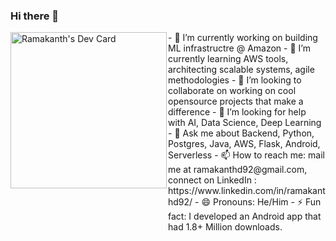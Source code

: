 ### Hi there 👋

<div>

  <div style="float: left; width: 50%"> <a href="https://app.daily.dev/ramakanthd92"><img src="https://api.daily.dev/devcards/9bdcb77e01b04a3f9bd83cafabfbb094.png?r=huz" width="250" alt="Ramakanth's Dev Card"/></a></div>
    <div style="float: right; width: 50%">
- 🔭 I’m currently working on building ML infrastructre @ Amazon
- 🌱 I’m currently learning AWS tools, architecting scalable systems, agile methodologies  
- 👯 I’m looking to collaborate on working on cool opensource projects that make a difference  
- 🤔 I’m looking for help with AI, Data Science, Deep Learning 
- 💬 Ask me about Backend, Python, Postgres, Java, AWS, Flask, Android, Serverless
- 📫 How to reach me: mail me at ramakanthd92@gmail.com, connect on LinkedIn : https://www.linkedin.com/in/ramakanthd92/ 
- 😄 Pronouns: He/Him
- ⚡ Fun fact: I developed an Android app that had 1.8+ Million downloads.
</div>
</div>
